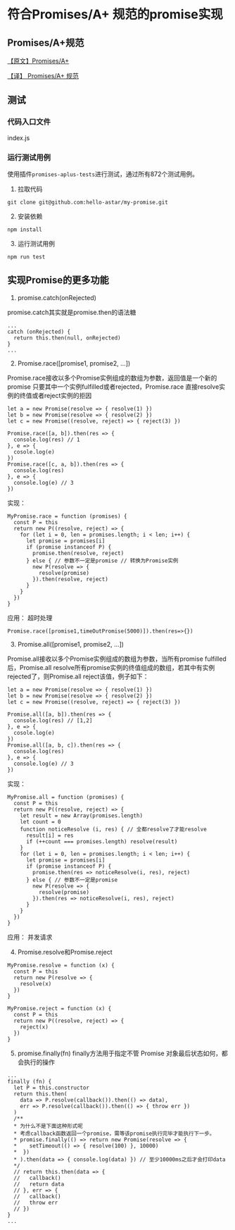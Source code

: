 # 符合Promises/A+ 规范的promise实现
## Promises/A+规范
[【原文】Promises/A+](https://promisesaplus.com/)

[【译】 Promises/A+ 规范](https://juejin.cn/post/6844903767654023182)

## 测试
### 代码入口文件
index.js

### 运行测试用例
使用插件`promises-aplus-tests`进行测试，通过所有872个测试用例。
1. 拉取代码
```
git clone git@github.com:hello-astar/my-promise.git
```
2. 安装依赖
```
npm install
```
3. 运行测试用例
```
npm run test
```

## 实现Promise的更多功能
1. promise.catch(onRejected)

promise.catch其实就是promise.then的语法糖
```
...
catch (onRejected) {
  return this.then(null, onRejected)
}
...
```
2. Promise.race([promise1, promise2, ...])

Promise.race接收以多个Promise实例组成的数组为参数，返回值是一个新的promise
只要其中一个实例fulfilled或者rejected，Promise.race 直接resolve实例的终值或者reject实例的拒因
```
let a = new Promise(resolve => { resolve(1) })
let b = new Promise(resolve => { resolve(2) })
let c = new Promise((resolve, reject) => { reject(3) })

Promise.race([a, b]).then(res => {
  console.log(res) // 1
}, e => {
  cosole.log(e)
})
Promise.race([c, a, b]).then(res => {
  console.log(res)
}, e => {
  console.log(e) // 3
})
```
实现：
```
MyPromise.race = function (promises) {
  const P = this
  return new P((resolve, reject) => {
    for (let i = 0, len = promises.length; i < len; i++) {
      let promise = promises[i]
      if (promise instanceof P) {
        promise.then(resolve, reject)
      } else { // 参数不一定是promise // 转换为Promise实例
        new P(resolve => {
          resolve(promise)
        }).then(resolve, reject)
      }
    }
  })
}
```
应用：
超时处理
```
Promise.race([promise1,timeOutPromise(5000)]).then(res=>{})
```

3. Promise.all([promise1, promise2, ...])

Promise.all接收以多个Promise实例组成的数组为参数，当所有promise fulfilled后，Promise.all resolve所有promise实例的终值组成的数组，若其中有实例rejected了，则Promise.all reject该值，例子如下：
```
let a = new Promise(resolve => { resolve(1) })
let b = new Promise(resolve => { resolve(2) })
let c = new Promise((resolve, reject) => { reject(3) })

Promise.all([a, b]).then(res => {
  console.log(res) // [1,2]
}, e => {
  cosole.log(e)
})
Promise.all([a, b, c]).then(res => {
  console.log(res)
}, e => {
  console.log(e) // 3
})
```
实现：
```
MyPromise.all = function (promises) {
  const P = this
  return new P((resolve, reject) => {
    let result = new Array(promises.length)
    let count = 0
    function noticeResolve (i, res) { // 全都resolve了才能resolve
      result[i] = res
      if (++count === promises.length) resolve(result)
    }
    for (let i = 0, len = promises.length; i < len; i++) {
      let promise = promises[i]
      if (promise instanceof P) {
        promise.then(res => noticeResolve(i, res), reject)
      } else { // 参数不一定是promise
        new P(resolve => {
          resolve(promise)
        }).then(res => noticeResolve(i, res), reject)
      }
    }
  })
}
```
应用：
并发请求

4. Promise.resolve和Promise.reject
```
MyPromise.resolve = function (x) {
  const P = this
  return new P(resolve => {
    resolve(x)
  })
}

MyPromise.reject = function (x) {
  const P = this
  return new P((resolve, reject) => {
    reject(x)
  })
}
```
5. promise.finally(fn)
finally方法用于指定不管 Promise 对象最后状态如何，都会执行的操作
```
...
finally (fn) {
  let P = this.constructor
  return this.then(
    data => P.resolve(callback()).then(() => data),
    err => P.resolve(callback()).then(() => { throw err })
  )
  /**
  * 为什么不是下面这种形式呢
  * 考虑callback函数返回一个promise，需等该promise执行完毕才能执行下一步。
  * promise.finally(() => return new Promise(resolve => {
  *    setTimeout(() => { resolve(100) }, 10000)
  *  })
  * ).then(data => { console.log(data) }) // 至少10000ms之后才会打印data
  */
  // return this.then(data => {
  //   callback()
  //   return data
  // }, err => {
  //   callback()
  //   throw err
  // })
}
...

```